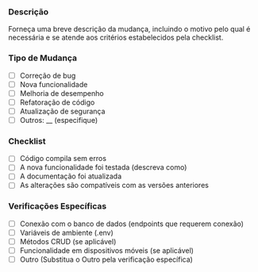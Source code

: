 ### Descrição

Forneça uma breve descrição da mudança, incluindo o motivo pelo qual é necessária e se atende aos critérios estabelecidos pela checklist.

### Tipo de Mudança

- [ ] Correção de bug
- [ ] Nova funcionalidade
- [ ] Melhoria de desempenho
- [ ] Refatoração de código
- [ ] Atualização de segurança
- [ ] Outros: \_\_ (especifique)

### Checklist

- [ ] Código compila sem erros
- [ ] A nova funcionalidade foi testada (descreva como)
- [ ] A documentação foi atualizada
- [ ] As alterações são compatíveis com as versões anteriores

### Verificações Específicas

- [ ] Conexão com o banco de dados (endpoints que requerem conexão)
- [ ] Variáveis de ambiente (.env)
- [ ] Métodos CRUD (se aplicável)
- [ ] Funcionalidade em dispositivos móveis (se aplicável)
- [ ] Outro (Substitua o Outro pela verificação específica)